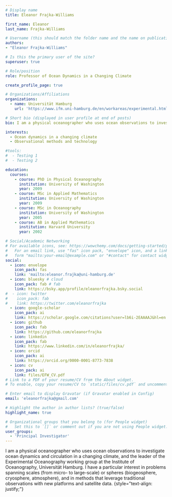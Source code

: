 ```yaml
---
# Display name
title: Eleanor Frajka-Williams

first_name: Eleanor
last_name: Frajka-Williams

# Username (this should match the folder name and the name on publications)
authors:
- "Eleanor Frajka-Williams"

# Is this the primary user of the site?
superuser: true

# Role/position
role: Professor of Ocean Dynamics in a Changing Climate

create_profile_page: true

# Organizations/Affiliations
organizations:
  - name: Universität Hamburg
    url: 'https://www.ifm.uni-hamburg.de/en/workareas/experimental.html'

# Short bio (displayed in user profile at end of posts)
bio: I am a physical oceanographer who uses ocean observations to investigate ocean dynamics and circulation in a changing climate. I have a particular interest in problems spanning scales (from micro- to large-scale) or spheres (biogeosphere, cryosphere, atmosphere), and in methods that leverage traditional observations with new platforms and satellite data.

interests:
  - Ocean dynamics in a changing climate
  - Observational methods and technology

#tools:
#  - Testing 1
#  - Testing 2

education:
  courses:
    - course: PhD in Physical Oceanography
      institution: University of Washington
      year: 2009
    - course: MSc in Applied Mathematics
      institution: University of Washington
      year: 2009
    - course: MSc in Oceanography
      institution: University of Washington
      year: 2005
    - course: AB in Applied Mathematics
      institution: Harvard University
      year: 2002

# Social/Academic Networking
# For available icons, see: https://wowchemy.com/docs/getting-started/page-builder/#icons
#   For an email link, use "fas" icon pack, "envelope" icon, and a link in the
#   form "mailto:your-email@example.com" or "#contact" for contact widget.
social:
  - icon: envelope
    icon_pack: fas
    link: 'mailto:eleanor.frajka@uni-hamburg.de'
  - icon: bluesky # cloud
    icon_pack: fab # fab
    link: https://bsky.app/profile/eleanorfrajka.bsky.social
#  - icon: twitter
#    icon_pack: fab
#    link: https://twitter.com/eleanorfrajka
  - icon: google-scholar
    icon_pack: ai
    link: https://scholar.google.com/citations?user=lb6i-2EAAAAJ&hl=en
  - icon: github
    icon_pack: fab
    link: https://github.com/eleanorfrajka
  - icon: linkedin
    icon_pack: fab
    link: https://www.linkedin.com/in/eleanorfrajka/
  - icon: orcid
    icon_pack: ai
    link: https://orcid.org/0000-0001-8773-7838
  - icon: cv
    icon_pack: ai
    link: files/EFW_CV.pdf
# Link to a PDF of your resume/CV from the About widget.
# To enable, copy your resume/CV to `static/files/cv.pdf` and uncomment the lines below.

# Enter email to display Gravatar (if Gravatar enabled in Config)
email: 'eleanorfrajka@gmail.com'

# Highlight the author in author lists? (true/false)
highlight_name: true

# Organizational groups that you belong to (for People widget)
#   Set this to `[]` or comment out if you are not using People widget.
user_groups:
  - 'Principal Investigator'
---
```


I am a physical oceanographer who uses ocean observations to investigate ocean dynamics and circulation in a changing climate, and the leader of the Experimental Oceanography working group at the Institute of Oceanography, Universität Hamburg. I have a particular interest in problems spanning scales (from micro- to large-scale) or spheres (biogeosphere, cryosphere, atmosphere), and in methods that leverage traditional observations with new platforms and satellite data.
{style="text-align: justify;"}

